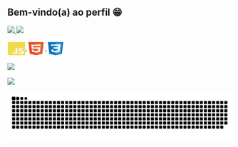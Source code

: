 ## Bem-vindo(a) ao perfil 😁

 <div>
   <a href="https://github.com/GiovanniBarbosaM">
   <img height="180em" src="https://github-readme-stats.vercel.app/api?username=GiovanniBarbosaM&show_icons=true&theme=tokyonight&include_all_commits=true&count_private=true"/>
   <img height="180em" src="https://github-readme-stats.vercel.app/api/top-langs/?username=GiovanniBarbosaM&layout=compact&langs_count=6&theme=tokyonight"/>
</div>
    
<div style="display: inline_block"><br>
  <img align="center" alt="Js" height="30" width="40" src="https://raw.githubusercontent.com/devicons/devicon/master/icons/javascript/javascript-plain.svg">
  <img align="center" alt="HTML" height="30" width="40" src="https://raw.githubusercontent.com/devicons/devicon/master/icons/html5/html5-original.svg">
  <img align="center" alt="CSS" height="30" width="40" src="https://raw.githubusercontent.com/devicons/devicon/master/icons/css3/css3-original.svg">
</div>
 
<br>
 
 
<div> 
  <a href="https://www.instagram.com/giovannibarbosa.m/" target="_blank"><img src="https://www.instagram.com/giovannibarbosa.m/" target="_blank"></a>
  
  <a href="https://www.linkedin.com/in/giovanni-barbosa-b3977632b/" target="_blank"><img src="https://img.shields.io/badge/-LinkedIn-%230077B5?style=for-the-badge&logo=linkedin&logoColor=white" target="_blank"></a>

  ![Snake animation](https://github.com/FelipePereiraFelix/FelipePereiraFelix/blob/output/github-contribution-grid-snake.svg)
</div>
